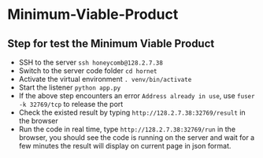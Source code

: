 # Minimum-Viable-Product

## Step for test the Minimum Viable Product
* SSH to the server ``ssh honeycomb@128.2.7.38``
* Switch to the server code folder ``cd hornet``
* Activate the virtual environment ``. venv/bin/activate``
* Start the listener ``python app.py``
* If the above step encounters an error ``Address already in use``, use ``fuser -k 32769/tcp`` to release the port
* Check the existed result by typing ``http://128.2.7.38:32769/result`` in the browser
* Run the code in real time, type ``http://128.2.7.38:32769/run`` in the browser, you should see the code is running on the server and wait for a few minutes the result will display on current page in json format.
